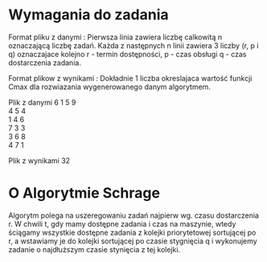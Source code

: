 # Wymagania do zadania

Format pliku z danymi : Pierwsza linia zawiera liczbę calkowitą n oznaczającą liczbę zadań. Każda z następnych n linii zawiera 3 liczby (r, p i q) oznaczajace kolejno r - termin dostępności, p - czas obsługi q - czas dostarczenia zadania.

Format plikow z wynikami : Dokładnie 1 liczba okreslajaca wartość funkcji Cmax dla rozwiazania wygenerowanego danym algorytmem.

Plik z danymi
6
1 5 9 	
4 5 4 	
1 4 6 	
7 3 3 	
3 6 8 	
4 7 1

Plik z wynikami
32

# O Algorytmie Schrage
Algorytm polega na uszeregowaniu zadań najpierw wg. czasu dostarczenia r.
W chwili t, gdy mamy dostępne zadania i czas na maszynie, wtedy ściągamy wszystkie dostępne zadania z kolejki priorytetowej sortującej po r, a wstawiamy je do kolejki sortującej po czasie stygnięcia q i wykonujemy zadanie o najdłuższym czasie stynięcia z tej kolejki.

